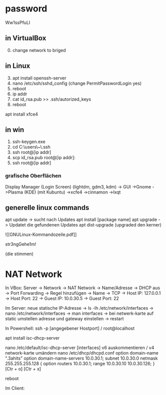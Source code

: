 # password
Ww1ssPfuLI

## in VirtualBox
0. change network to briged

## in Linux
3. apt install openssh-server
4. nano /etc/ssh/sshd_config (change PermitPasswordLogin yes)
5. reboot
6. ip addr
9. cat id_rsa.pub >> .ssh/autorized_keys
10. reboot 

apt install xfce4


## in win
1. ssh-keygen.exe
2. cd C:\\users\\~\\.ssh
7. ssh root@\[ip addr]
8. scp id_rsa.pub root@\[ip addr]:
11. ssh root@\[ip addr]

### grafische Oberflächen

Display Manager (Login Screen) (lightdm, gdm3, kdm)
	-> GUI
		->Gnome
		->Plasma (KDE) (mit Kubuntu)
		->xcfe4
		->cinnamon
		->lxqt

## generelle linux commands
apt update -> sucht nach Updates
apt install \[package name]
apt upgrade -> Updatet die gefundenen Updates
apt dist-upgrade (upgraded den kerner)


![[GNULinux-Kommandozeile.pdf]]

str3ngGehe1m!

(die stimmen)

# NAT Network

In VBox:
Server -> Network -> NAT Network -> Name/Adresse -> DHCP aus -> Port Forwarding -> Regel hinzufügen -> Name -> TCP -> Host IP: 127.0.0.1 -> Host Port: 22 -> Guest IP: 10.0.30.5 -> Guest Port: 22

Im Server:
neue statische IP-Adresse -> ls -lh /etc/network/interfaces -> nano /etc/network/interfaces -> man interfaces -> bei netwerk-karte auf static umstellen adresse und gateway einstellen -> restart

In Powershell:
ssh -p \[angegebener Hostport] / root@localhost

apt install isc-dhcp-server

nano /etc/default/isc-dhcp-server
\[interfaces] v6 auskommentieren / v4 network-karte umändern
nano /etc/dhcp/dhcpd.conf
option domain-name ".3ahits"
option domain-name-servers 10.0.30.1;
subnet 10.0.30.0 netmask 255.255.255.128 {
option routers 10.0.30.1;
range 10.0.30.10 10.0.30.126;
}
\[Ctr + o] \[Ctr + x] 

reboot


Im Client:

